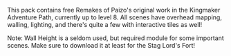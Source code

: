This pack contains free Remakes of Paizo's original work in the Kingmaker Adventure Path, currently up to level 8. All scenes have overhead mapping, walling, lighting, and there's quite a few with interactive tiles as well!

Note: Wall Height is a seldom used, but required module for some important scenes. Make sure to download it at least for the Stag Lord's Fort!
